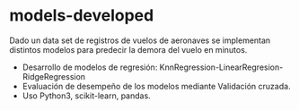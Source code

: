 # models-developed

Dado un data set de registros de vuelos de aeronaves se
implementan distintos modelos para predecir la demora del vuelo
en minutos. 
* Desarrollo de modelos de regresión: KnnRegression-LinearRegresion-RidgeRegression
* Evaluación de desempeño de los modelos mediante Validación
cruzada.
* Uso Python3, scikit-learn, pandas.
